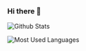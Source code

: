 ### Hi there 👋

![Github Stats](https://github-readme-stats.vercel.app/api?username=WeihanLi&show_icons=true&theme=dark&count_private=true)

![Most Used Languages](https://github-readme-stats.vercel.app/api/top-langs/?username=WeihanLi&theme=dark)


<!--
**zqhjl/zqhjl** is a ✨ _special_ ✨ repository because its `README.md` (this file) appears on your GitHub profile.

Here are some ideas to get you started:

- 🔭 I’m currently working on ...
- 🌱 I’m currently learning ...
- 👯 I’m looking to collaborate on ...
- 🤔 I’m looking for help with ...
- 💬 Ask me about ...
- 📫 How to reach me: ...
- 😄 Pronouns: ...
- ⚡ Fun fact: ...
-->

